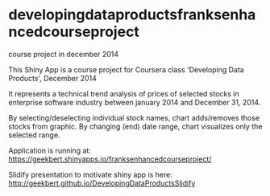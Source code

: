developingdataproductsfranksenhancedcourseproject
=================================================

course project in december 2014

This Shiny App is a course project for Coursera class 'Developing Data Products', December 2014 

It represents a technical trend analysis of prices of selected stocks in enterprise software industry between january 2014 and December 31, 2014.

By selecting/deselecting individual stock names, chart adds/removes those stocks from graphic. By changing (end) date range, chart visualizes only the selected range.

Application is running at: https://geekbert.shinyapps.io/franksenhancedcourseproject/

Slidify presentation to motivate shiny app is here: http://geekbert.github.io/DevelopingDataProductsSlidify
